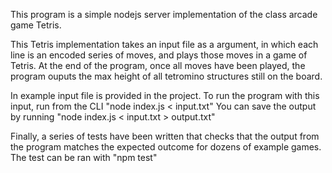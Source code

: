 This program is a simple nodejs server implementation of the class arcade game Tetris.

This Tetris implementation takes an input file as a argument, in which each line is an encoded series of moves, and plays those moves in a game of Tetris. At the end of the program, once all moves have been played, the program ouputs the max height of all tetromino structures still on the board.

In example input file is provided in the project. To run the program with this input, run from the CLI "node index.js < input.txt"
You can save the output by running "node index.js < input.txt > output.txt"

Finally, a series of tests have been written that checks that the output from the program matches the expected outcome for dozens of example games. The test can be ran with "npm test"